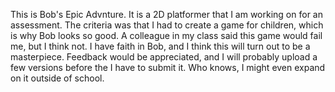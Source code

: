 This is Bob's Epic Advnture.
It is a 2D platformer that I am working on for an assessment.
The criteria was that I had to create a game for children, which is why Bob looks so good.
A colleague in my class said this game would fail me, but I think not.
I have faith in Bob, and I think this will turn out to be a masterpiece.
Feedback would be appreciated, and I will probably upload a few versions before the I have to submit it.
Who knows, I might even expand on it outside of school. 
